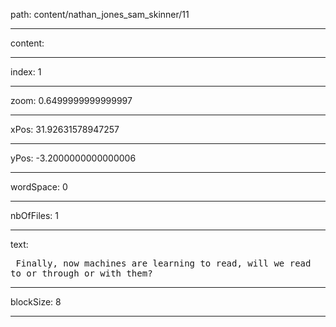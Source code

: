 path: content/nathan_jones_sam_skinner/11

----

content: 

----

index: 1

----

zoom: 0.6499999999999997

----

xPos: 31.92631578947257

----

yPos: -3.2000000000000006

----

wordSpace: 0

----

nbOfFiles: 1

----

text: <pre>
Finally,
now
machines
are
learning
to
read,
will
we
read
to
or
through
or
with
them?
</pre>


----

blockSize: 8

----

